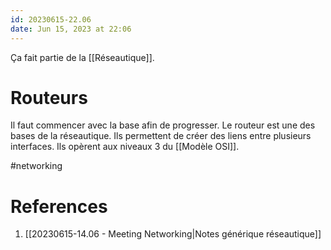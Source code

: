 ```yaml
---
id: 20230615-22.06
date: Jun 15, 2023 at 22:06
---
```


Ça fait partie de la [[Réseautique]].

# Routeurs

Il faut commencer avec la base afin de progresser. Le routeur est une des bases de la réseautique. Ils permettent de créer des liens entre plusieurs interfaces. Ils opèrent aux niveaux 3 du [[Modèle OSI]]. 

#networking 

# References
1. [[20230615-14.06 - Meeting Networking|Notes générique réseautique]]
